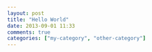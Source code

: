 ```yaml
---
layout: post
title: "Hello World"
date: 2013-09-01 11:33
comments: true
categories: ["my-category", "other-category"]
---
```

